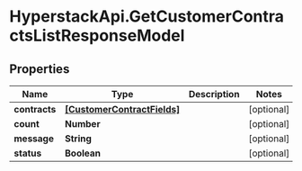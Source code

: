 # HyperstackApi.GetCustomerContractsListResponseModel

## Properties

Name | Type | Description | Notes
------------ | ------------- | ------------- | -------------
**contracts** | [**[CustomerContractFields]**](CustomerContractFields.md) |  | [optional] 
**count** | **Number** |  | [optional] 
**message** | **String** |  | [optional] 
**status** | **Boolean** |  | [optional] 


